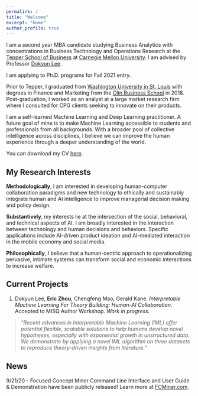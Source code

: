 ```yaml
---
permalink: /
title: "Welcome"
excerpt: "home"
author_profile: true
---
```


I am a second year MBA candidate studying Business Analytics with concentrations in Business Technology and Operations Research at the [Tepper School of Business](https://www.cmu.edu/tepper/index.html) at [Carnegie Mellon University](https://www.cmu.edu/). I am advised by Professor [Dokyun Lee](https://www.leedokyun.com/).

I am applying to Ph.D. programs for Fall 2021 entry.

Prior to Tepper, I graduated from [Washington University in St. Louis](https://wustl.edu/) with degrees in Finance and Marketing from the [Olin Business School](https://olin.wustl.edu/EN-US/Pages/default.aspx) in 2018. Post-graduation, I worked as an analyst at a large market research firm where I consulted for CPG clients seeking to innovate on their products.

I am a self-learned Machine Learning and Deep Learning practitioner. A future goal of mine is to make Machine Learning accessible to students and professionals from all backgrounds. With a broader pool of collective intelligence across disciplines, I believe we can improve the human experience through a deeper understanding of the world.

You can download my CV [here](http://ericbzhou.github.io/files/ebzhou_cv.pdf).

My Research Interests
------
**Methodologically**, I am interested in developing human-computer collaboration paradigms and new technology to ethically and sustainably integrate human and AI intelligence to improve managerial decision making and policy design.

**Substantively**, my interests lie at the intersection of the social, behavioral, and technical aspects of AI. I am broadly interested in the interaction between technology and human decisions and behaviors.
Specific applications include AI-driven product ideation and AI-mediated interaction in the mobile economy and social media.

**Philosophically**, I believe that a human-centric approach to operationalizing pervasive, intimate systems can transform social and economic interactions to increase welfare.

Current Projects
------
1. Dokyun Lee, **Eric Zhou**, Chengfeng Mao, Gerald Kane. *Interpretable Machine Learning For Theory Building: Human-AI Collaboration*. <br/>
Accepted to MISQ Author Workshop. *Work in progress.* <br/>
>*"Recent advances in Interpretable Machine Learning (IML) offer potential flexible, scalable solutions to help humans develop novel hypotheses, especially with exponential growth in unstructured data. We demonstrate by applying a novel IML algorithm on three datasets to reproduce theory-driven insights from literature."*

News
------
9/21/20 - Focused Concept Miner Command Line Interface and User Guide & Demonstration have been publicly released! Learn more at [FCMiner.com](http://fcminer.com/).